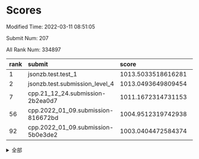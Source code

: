 # Scores

Modified Time: 2022-03-11 08:51:05

Submit Num: 207

All Rank Num: 334897

| rank |               submit               |       score        |       sigma        | pk_num |
| :--- | :--------------------------------- | :----------------- | :----------------- | :----- |
| 1    | jsonzb.test.test_1                 | 1013.5033518616281 | 0.8141538062846897 | 6464   |
| 2    | jsonzb.test.submission_level_4     | 1013.0493649809454 | 0.7951491372223227 | 6472   |
| 7    | cpp.21_12_24.submission-2b2ea0d7   | 1011.1672314731153 | 0.7825058113788993 | 6472   |
| 56   | cpp.2022_01_09.submission-816672bd | 1004.9512319742938 | 0.7283640002602059 | 6473   |
| 92   | cpp.2022_01_09.submission-5b0e3de2 | 1003.0404472584374 | 0.7051110308927913 | 6474   |


<details>
<summary>全部</summary>

| rank |                 submit                 |       score        |       sigma        | pk_num |
| :--- | :------------------------------------- | :----------------- | :----------------- | :----- |
| 1    | jsonzb.test.test_1                     | 1013.5033518616281 | 0.8141538062846897 | 6464   |
| 2    | jsonzb.test.submission_level_4         | 1013.0493649809454 | 0.7951491372223227 | 6472   |
| 3    | gobigger.level_3.submission_level_3_23 | 1011.7255684195724 | 0.7759589612397013 | 6469   |
| 4    | gobigger.level_3.submission_level_3_17 | 1011.5896170296301 | 0.7604396020147456 | 6472   |
| 5    | gobigger.level_3.submission_level_3_30 | 1011.4608315044079 | 0.7446105617521701 | 6475   |
| 6    | gobigger.level_3.submission_level_3_43 | 1011.3831348956963 | 0.7723792239788779 | 6470   |
| 7    | cpp.21_12_24.submission-2b2ea0d7       | 1011.1672314731153 | 0.7825058113788993 | 6472   |
| 8    | gobigger.level_3.submission_level_3_13 | 1011.092609655931  | 0.7911255381655067 | 6479   |
| 9    | gobigger.level_3.submission_level_3_45 | 1011.0558237135799 | 0.7634741710211349 | 6476   |
| 10   | gobigger.level_3.submission_level_3_49 | 1011.0065887726631 | 0.7907654237720078 | 6473   |
| 11   | gobigger.level_3.submission_level_3_14 | 1010.9436092857657 | 0.7587328662409416 | 6476   |
| 12   | gobigger.level_3.submission_level_3_7  | 1010.8389855580994 | 0.7513648826735281 | 6470   |
| 13   | gobigger.level_3.submission_level_3_42 | 1010.7982113678154 | 0.7516090539621433 | 6472   |
| 14   | gobigger.level_3.submission_level_3_36 | 1010.6192922080588 | 0.7698194438989219 | 6470   |
| 15   | gobigger.level_3.submission_level_3_25 | 1010.6000128738206 | 0.7811865434476538 | 6467   |
| 16   | gobigger.level_3.submission_level_3_11 | 1010.578655438085  | 0.7628868916626764 | 6474   |
| 17   | gobigger.level_3.submission_level_3_20 | 1010.5784378588614 | 0.738080868234562  | 6468   |
| 18   | gobigger.level_3.submission_level_3_44 | 1010.554367422321  | 0.7738532690443833 | 6475   |
| 19   | gobigger.level_3.submission_level_3_40 | 1010.532566652659  | 0.7556021616185002 | 6474   |
| 20   | gobigger.level_3.submission_level_3_46 | 1010.4523564650817 | 0.7452898912580223 | 6473   |
| 21   | gobigger.level_3.submission_level_3_5  | 1010.422785208146  | 0.7448431578149504 | 6468   |
| 22   | gobigger.level_3.submission_level_3_28 | 1010.3005926699076 | 0.7416590304203315 | 6474   |
| 23   | gobigger.level_3.submission_level_3_33 | 1010.269142595869  | 0.7715265917200721 | 6470   |
| 24   | gobigger.level_3.submission_level_3_9  | 1010.2258054762162 | 0.7446074197296041 | 6470   |
| 25   | gobigger.level_3.submission_level_3_8  | 1010.2244071031685 | 0.7468224701481759 | 6469   |
| 26   | gobigger.level_3.submission_level_3_29 | 1010.1686851940057 | 0.7524718028990264 | 6471   |
| 27   | gobigger.level_3.submission_level_3_39 | 1010.1008002022942 | 0.7691906990405913 | 6471   |
| 28   | gobigger.level_3.submission_level_3_41 | 1010.0841808890796 | 0.7619324807843078 | 6469   |
| 29   | gobigger.level_3.submission_level_3_16 | 1010.0326326761441 | 0.7523346726464271 | 6475   |
| 30   | gobigger.level_3.submission_level_3_22 | 1009.834138356124  | 0.7375052261708815 | 6469   |
| 31   | gobigger.level_3.submission_level_3_18 | 1009.7550193836057 | 0.7452224234444992 | 6473   |
| 32   | gobigger.level_3.submission_level_3_32 | 1009.719067071882  | 0.7466008730469089 | 6471   |
| 33   | gobigger.level_3.submission_level_3_38 | 1009.7060914792763 | 0.7440545844930223 | 6478   |
| 34   | gobigger.level_3.submission_level_3_6  | 1009.6194330581945 | 0.7602410126899726 | 6473   |
| 35   | gobigger.level_3.submission_level_3_24 | 1009.6003490003334 | 0.7635160617924367 | 6468   |
| 36   | gobigger.level_3.submission_level_3_19 | 1009.5135744711465 | 0.749782653091787  | 6477   |
| 37   | gobigger.level_3.submission_level_3_4  | 1009.5086908293079 | 0.7409264362446452 | 6468   |
| 38   | gobigger.level_3.submission_level_3_0  | 1009.3635732682922 | 0.7572732119053341 | 6474   |
| 39   | gobigger.level_3.submission_level_3_10 | 1009.3495196182204 | 0.7450214635020375 | 6471   |
| 40   | gobigger.level_3.submission_level_3_35 | 1009.2405541530951 | 0.730156338158042  | 6467   |
| 41   | gobigger.level_3.submission_level_3_48 | 1009.1325776786086 | 0.7525322267409122 | 6469   |
| 42   | gobigger.level_3.submission_level_3_34 | 1009.1310828821572 | 0.7391365112662813 | 6473   |
| 43   | gobigger.level_3.submission_level_3_12 | 1009.1300849216545 | 0.7420582356223461 | 6468   |
| 44   | gobigger.level_3.submission_level_3_37 | 1009.1171210583022 | 0.7635473213967665 | 6476   |
| 45   | gobigger.level_3.submission_level_3_2  | 1008.97050554938   | 0.7385896504235302 | 6476   |
| 46   | gobigger.level_3.submission_level_3_21 | 1008.9678433143201 | 0.7516428097597422 | 6471   |
| 47   | gobigger.level_3.submission_level_3_31 | 1008.9137497572324 | 0.7620979816502859 | 6474   |
| 48   | gobigger.level_3.submission_level_3_27 | 1008.9020291319908 | 0.7575218032011752 | 6471   |
| 49   | gobigger.level_3.submission_level_3_26 | 1008.8016541671068 | 0.7448849824845934 | 6469   |
| 50   | gobigger.level_3.submission_level_3_1  | 1008.7930841808748 | 0.7502472081508327 | 6471   |
| 51   | gobigger.level_3.submission_level_3_3  | 1008.7322061939099 | 0.7410766243567557 | 6475   |
| 52   | gobigger.level_3.submission_level_3_47 | 1008.6650012610737 | 0.7369430565741544 | 6472   |
| 53   | gobigger.level_3.submission_level_3_15 | 1008.4832859079271 | 0.7358931398923795 | 6476   |
| 54   | gobigger.level_1.submission_level_1_29 | 1005.2394223029954 | 0.7307829120691368 | 6469   |
| 55   | gobigger.level_1.submission_level_1_26 | 1005.1466956971506 | 0.7185702364995674 | 6468   |
| 56   | cpp.2022_01_09.submission-816672bd     | 1004.9512319742938 | 0.7283640002602059 | 6473   |
| 57   | gobigger.level_1.submission_level_1_21 | 1004.923546182572  | 0.7152274657445633 | 6470   |
| 58   | gobigger.level_1.submission_level_1_30 | 1004.889982743962  | 0.7218091448925422 | 6469   |
| 59   | gobigger.level_1.submission_level_1_34 | 1004.831807294128  | 0.7060121843776278 | 6473   |
| 60   | gobigger.level_1.submission_level_1_7  | 1004.6521682400524 | 0.720436544094782  | 6470   |
| 61   | gobigger.level_1.submission_level_1_2  | 1004.4623842749306 | 0.7200018052003554 | 6468   |
| 62   | gobigger.level_1.submission_level_1_15 | 1004.437934467666  | 0.7336245881982464 | 6471   |
| 63   | gobigger.level_1.submission_level_1_1  | 1004.3134614264779 | 0.7178904104425153 | 6476   |
| 64   | gobigger.level_1.submission_level_1_35 | 1004.2770970301664 | 0.7214201048972068 | 6470   |
| 65   | gobigger.level_1.submission_level_1_45 | 1004.2680100623257 | 0.7196914177456224 | 6468   |
| 66   | gobigger.level_1.submission_level_1_19 | 1004.2217365664169 | 0.7251389097113479 | 6477   |
| 67   | gobigger.level_1.submission_level_1_13 | 1004.0793380404732 | 0.7100792000203907 | 6467   |
| 68   | gobigger.level_1.submission_level_1_49 | 1004.0531173971729 | 0.7079132428953877 | 6475   |
| 69   | gobigger.level_1.submission_level_1_9  | 1004.0137308885982 | 0.7187123442624648 | 6472   |
| 70   | gobigger.level_1.submission_level_1_42 | 1003.9528788486931 | 0.7286493853100703 | 6472   |
| 71   | gobigger.level_1.submission_level_1_18 | 1003.9509036915277 | 0.7111611392407883 | 6474   |
| 72   | gobigger.level_1.submission_level_1_32 | 1003.9399531331957 | 0.7269428715155808 | 6471   |
| 73   | gobigger.level_1.submission_level_1_11 | 1003.914958223722  | 0.7148682257510589 | 6472   |
| 74   | gobigger.level_1.submission_level_1_8  | 1003.896795238231  | 0.7120340318539488 | 6469   |
| 75   | gobigger.level_1.submission_level_1_46 | 1003.89593422299   | 0.724972281572258  | 6472   |
| 76   | gobigger.level_1.submission_level_1_27 | 1003.8830079913912 | 0.7207869752557644 | 6473   |
| 77   | gobigger.level_1.submission_level_1_17 | 1003.7718837703801 | 0.7299983451108789 | 6471   |
| 78   | gobigger.level_1.submission_level_1_33 | 1003.7387274803427 | 0.7143154973652507 | 6467   |
| 79   | gobigger.level_1.submission_level_1_28 | 1003.715805115474  | 0.7255015038902931 | 6471   |
| 80   | gobigger.level_1.submission_level_1_0  | 1003.683834015079  | 0.7096795095630972 | 6467   |
| 81   | gobigger.level_1.submission_level_1_37 | 1003.6484480796759 | 0.7249150771457644 | 6468   |
| 82   | gobigger.level_1.submission_level_1_31 | 1003.6088727292108 | 0.7064782656888903 | 6474   |
| 83   | gobigger.level_1.submission_level_1_3  | 1003.5223626004607 | 0.7248147769810256 | 6468   |
| 84   | gobigger.level_1.submission_level_1_22 | 1003.4252522767014 | 0.731691998368728  | 6466   |
| 85   | gobigger.level_1.submission_level_1_44 | 1003.4082315760264 | 0.7287295372739189 | 6471   |
| 86   | gobigger.level_1.submission_level_1_6  | 1003.2400497989012 | 0.7105412994386173 | 6469   |
| 87   | gobigger.level_1.submission_level_1_25 | 1003.1984936932196 | 0.7148707685278912 | 6473   |
| 88   | gobigger.level_1.submission_level_1_48 | 1003.0938220544851 | 0.7211860870720271 | 6472   |
| 89   | gobigger.level_1.submission_level_1_16 | 1003.0865985272627 | 0.7202867412130007 | 6472   |
| 90   | gobigger.level_1.submission_level_1_41 | 1003.058884314707  | 0.7235496312681409 | 6469   |
| 91   | gobigger.level_1.submission_level_1_4  | 1003.045477410745  | 0.7221495654465333 | 6474   |
| 92   | cpp.2022_01_09.submission-5b0e3de2     | 1003.0404472584374 | 0.7051110308927913 | 6474   |
| 93   | gobigger.level_1.submission_level_1_23 | 1003.0253583625831 | 0.7150426975606414 | 6473   |
| 94   | gobigger.level_1.submission_level_1_14 | 1002.9428405184294 | 0.7113290036369697 | 6472   |
| 95   | gobigger.level_1.submission_level_1_24 | 1002.8591923660863 | 0.7119559661954006 | 6473   |
| 96   | gobigger.level_1.submission_level_1_43 | 1002.8569729449104 | 0.717896708157266  | 6471   |
| 97   | gobigger.level_1.submission_level_1_47 | 1002.8006635581883 | 0.7197784972489811 | 6472   |
| 98   | gobigger.level_1.submission_level_1_10 | 1002.7672605711302 | 0.7063065064828526 | 6464   |
| 99   | gobigger.level_1.submission_level_1_36 | 1002.7112670816525 | 0.7078574297928266 | 6470   |
| 100  | gobigger.level_1.submission_level_1_20 | 1002.3949551090517 | 0.7053442636517284 | 6472   |
| 101  | gobigger.level_1.submission_level_1_5  | 1002.0689549227669 | 0.7169782534161802 | 6473   |
| 102  | gobigger.level_1.submission_level_1_12 | 1001.8153313782741 | 0.7068374811783662 | 6476   |
| 103  | gobigger.level_1.submission_level_1_40 | 1001.7410080060695 | 0.7100309874557234 | 6469   |
| 104  | gobigger.level_1.submission_level_1_38 | 1001.6914369508069 | 0.7200103342370933 | 6471   |
| 105  | gobigger.level_1.submission_level_1_39 | 1001.5998803594836 | 0.7146329909106386 | 6478   |
| 106  | gobigger.random.submission_random_29   | 997.1282009817902  | 0.7014976934526939 | 6474   |
| 107  | gobigger.random.submission_random_2    | 996.9727864540865  | 0.7126977080254127 | 6473   |
| 108  | gobigger.random.submission_random_34   | 996.731799944963   | 0.7039513109877387 | 6471   |
| 109  | gobigger.random.submission_random_30   | 996.6956389133946  | 0.714529638688675  | 6469   |
| 110  | gobigger.random.submission_random_45   | 996.6560217180813  | 0.7125974968376291 | 6469   |
| 111  | gobigger.random.submission_random_17   | 996.5327821407969  | 0.7101482038139305 | 6468   |
| 112  | gobigger.random.submission_random_13   | 996.5160123556219  | 0.7014039716517595 | 6469   |
| 113  | gobigger.random.submission_random_26   | 996.4478221510877  | 0.7177138129864767 | 6474   |
| 114  | gobigger.random.submission_random_19   | 996.4433799157197  | 0.7174725678473043 | 6474   |
| 115  | gobigger.random.submission_random_28   | 996.4267641614128  | 0.7180076071974315 | 6475   |
| 116  | gobigger.random.submission_random_11   | 996.4100546144987  | 0.7098834800972529 | 6475   |
| 117  | gobigger.random.submission_random_0    | 996.3286855238189  | 0.7122885517252734 | 6471   |
| 118  | gobigger.random.submission_random_35   | 996.3246771078485  | 0.7194124008817935 | 6471   |
| 119  | gobigger.random.submission_random_33   | 996.3078332346632  | 0.7343329513947899 | 6476   |
| 120  | gobigger.random.submission_random_47   | 996.2968805719482  | 0.7144049808826943 | 6472   |
| 121  | gobigger.random.submission_random_14   | 996.2844097773913  | 0.7219851656804952 | 6478   |
| 122  | gobigger.random.submission_random_43   | 996.1960357553072  | 0.7261139299856284 | 6471   |
| 123  | gobigger.random.submission_random_40   | 996.1805071863544  | 0.7190951187804471 | 6471   |
| 124  | gobigger.random.submission_random_23   | 996.1536421393274  | 0.7118214473199928 | 6476   |
| 125  | gobigger.random.submission_random_49   | 996.1434494117317  | 0.7126401708218785 | 6466   |
| 126  | gobigger.random.submission_random_5    | 996.1271346699053  | 0.7108984180550181 | 6468   |
| 127  | gobigger.random.submission_random_42   | 996.0938947725125  | 0.716135478547682  | 6470   |
| 128  | gobigger.random.submission_random_16   | 995.9945509638267  | 0.7224164550595463 | 6472   |
| 129  | gobigger.random.submission_random_41   | 995.9440094548473  | 0.7278792391558818 | 6471   |
| 130  | gobigger.random.submission_random_12   | 995.9348422215809  | 0.7129184898883262 | 6470   |
| 131  | gobigger.random.submission_random_31   | 995.9240651170859  | 0.7121831724235471 | 6472   |
| 132  | gobigger.random.submission_random_8    | 995.904501758554   | 0.6945954542592438 | 6475   |
| 133  | gobigger.random.submission_random_21   | 995.8298316255084  | 0.7164948046496088 | 6472   |
| 134  | gobigger.random.submission_random_9    | 995.8150131278466  | 0.7146364130132068 | 6471   |
| 135  | gobigger.random.submission_random_22   | 995.8072388587292  | 0.711600471493331  | 6468   |
| 136  | gobigger.random.submission_random_25   | 995.8040758084376  | 0.7208618153072103 | 6473   |
| 137  | gobigger.random.submission_random_38   | 995.795430057607   | 0.7195516467563297 | 6472   |
| 138  | gobigger.random.submission_random_6    | 995.6918092409476  | 0.7274705375320865 | 6475   |
| 139  | gobigger.random.submission_random_3    | 995.6857925012441  | 0.7109168650631082 | 6469   |
| 140  | gobigger.random.submission_random_15   | 995.6769921420394  | 0.7105580439314508 | 6471   |
| 141  | gobigger.random.submission_random_20   | 995.6477759826276  | 0.7154177550406442 | 6474   |
| 142  | gobigger.random.submission_random_48   | 995.5884400555036  | 0.707538023748727  | 6472   |
| 143  | gobigger.random.submission_random_27   | 995.4940588645484  | 0.7155437736550045 | 6467   |
| 144  | gobigger.random.submission_random_24   | 995.351781212201   | 0.7141126204902818 | 6473   |
| 145  | gobigger.random.submission_random_4    | 995.2782351290721  | 0.7110063761455717 | 6474   |
| 146  | gobigger.random.submission_random_7    | 995.2359240803132  | 0.7221506710385655 | 6471   |
| 147  | gobigger.random.submission_random_37   | 995.2136129586265  | 0.7131565467761182 | 6466   |
| 148  | gobigger.random.submission_random_32   | 995.1929095607495  | 0.7098465653041758 | 6470   |
| 149  | gobigger.random.submission_random_36   | 995.1291897837729  | 0.71628155902715   | 6470   |
| 150  | gobigger.random.submission_random_10   | 995.07803685965    | 0.71566143368196   | 6472   |
| 151  | gobigger.random.submission_random_46   | 994.9818508553761  | 0.7039451100817986 | 6470   |
| 152  | gobigger.random.submission_random_39   | 994.9642477770744  | 0.722371059359806  | 6474   |
| 153  | gobigger.random.submission_random_44   | 994.9486739434507  | 0.713077615580297  | 6472   |
| 154  | gobigger.random.submission_random_18   | 994.889584366748   | 0.708625327043326  | 6468   |
| 155  | gobigger.random.submission_random_1    | 994.4093847649457  | 0.7332859916832045 | 6473   |
| 156  | gobigger.level_2.submission_level_2_48 | 994.0191051075694  | 0.7338783842545331 | 6474   |
| 157  | gobigger.level_2.submission_level_2_20 | 993.8745332746398  | 0.7292439465402647 | 6470   |
| 158  | gobigger.level_2.submission_level_2_38 | 993.2823773411782  | 0.7448249606217587 | 6469   |
| 159  | gobigger.level_2.submission_level_2_10 | 993.2491165210546  | 0.7565013565810075 | 6473   |
| 160  | gobigger.level_2.submission_level_2_17 | 993.2332740930925  | 0.7506122537220193 | 6477   |
| 161  | gobigger.level_2.submission_level_2_25 | 993.1357151430575  | 0.7554096264178003 | 6472   |
| 162  | gobigger.level_2.submission_level_2_21 | 993.1155654956806  | 0.7457128040844061 | 6467   |
| 163  | gobigger.level_2.submission_level_2_19 | 993.1128511962227  | 0.750410324275642  | 6467   |
| 164  | gobigger.level_2.submission_level_2_34 | 992.962275605724   | 0.7466318857684477 | 6472   |
| 165  | gobigger.level_2.submission_level_2_8  | 992.8266983151171  | 0.7446960643821969 | 6473   |
| 166  | gobigger.level_2.submission_level_2_18 | 992.8240250723449  | 0.7186683918042894 | 6471   |
| 167  | gobigger.level_2.submission_level_2_33 | 992.7630811380436  | 0.7330116121131931 | 6474   |
| 168  | gobigger.level_2.submission_level_2_31 | 992.7144311787633  | 0.7458524765042326 | 6471   |
| 169  | gobigger.level_2.submission_level_2_29 | 992.6903198582803  | 0.7451090436848484 | 6471   |
| 170  | gobigger.level_2.submission_level_2_9  | 992.6791914558119  | 0.7326265787002615 | 6471   |
| 171  | gobigger.level_2.submission_level_2_47 | 992.4828561084333  | 0.7415245485622514 | 6474   |
| 172  | gobigger.level_2.submission_level_2_43 | 992.478031362125   | 0.7573521112309326 | 6465   |
| 173  | gobigger.level_2.submission_level_2_36 | 992.4771347233798  | 0.7557229454216928 | 6470   |
| 174  | gobigger.level_2.submission_level_2_27 | 992.4165680839021  | 0.749259859322132  | 6472   |
| 175  | gobigger.level_2.submission_level_2_30 | 992.3813613343018  | 0.754543127777109  | 6469   |
| 176  | gobigger.level_2.submission_level_2_49 | 992.3796450125308  | 0.7514062303732916 | 6473   |
| 177  | gobigger.level_2.submission_level_2_5  | 992.1120282703216  | 0.7455511404061912 | 6468   |
| 178  | gobigger.level_2.submission_level_2_4  | 992.1098413463988  | 0.7488217027112427 | 6476   |
| 179  | gobigger.level_2.submission_level_2_3  | 991.9423319468283  | 0.7514682179621802 | 6469   |
| 180  | gobigger.level_2.submission_level_2_23 | 991.9389344528737  | 0.7636930512026567 | 6470   |
| 181  | gobigger.level_2.submission_level_2_41 | 991.9308515047383  | 0.7339877467679778 | 6474   |
| 182  | gobigger.level_2.submission_level_2_12 | 991.9036318367877  | 0.7347712878657355 | 6475   |
| 183  | gobigger.level_2.submission_level_2_16 | 991.8641078370899  | 0.7614075429075822 | 6470   |
| 184  | gobigger.level_2.submission_level_2_35 | 991.8109368465337  | 0.7490880220189636 | 6469   |
| 185  | gobigger.level_2.submission_level_2_6  | 991.7595590910123  | 0.7457576169231735 | 6471   |
| 186  | gobigger.level_2.submission_level_2_2  | 991.754069134585   | 0.7436388756888895 | 6474   |
| 187  | gobigger.level_2.submission_level_2_1  | 991.7303745399452  | 0.7415888526008281 | 6464   |
| 188  | gobigger.level_2.submission_level_2_11 | 991.6594673569224  | 0.7412387112488606 | 6470   |
| 189  | gobigger.level_2.submission_level_2_37 | 991.6247685330038  | 0.7701079701183404 | 6474   |
| 190  | gobigger.level_2.submission_level_2_45 | 991.6216474379512  | 0.7462062364017981 | 6474   |
| 191  | gobigger.level_2.submission_level_2_39 | 991.5651298517053  | 0.73823901366944   | 6472   |
| 192  | gobigger.level_2.submission_level_2_24 | 991.4760310830377  | 0.739030233573551  | 6474   |
| 193  | gobigger.level_2.submission_level_2_46 | 991.3210235491161  | 0.7319177536105993 | 6471   |
| 194  | gobigger.level_2.submission_level_2_40 | 991.2171880878287  | 0.7547143033122372 | 6466   |
| 195  | gobigger.level_2.submission_level_2_15 | 991.124258166816   | 0.7662903308900458 | 6471   |
| 196  | gobigger.level_2.submission_level_2_42 | 991.0479813013759  | 0.7488801306773057 | 6471   |
| 197  | gobigger.level_2.submission_level_2_7  | 990.9881972726542  | 0.7525000937578221 | 6469   |
| 198  | gobigger.level_2.submission_level_2_22 | 990.9504203482136  | 0.7642041697472012 | 6478   |
| 199  | gobigger.level_2.submission_level_2_28 | 990.8303643853234  | 0.7439078575824154 | 6469   |
| 200  | gobigger.level_2.submission_level_2_26 | 990.6667376776774  | 0.758802447157009  | 6471   |
| 201  | gobigger.level_2.submission_level_2_14 | 990.3393209266978  | 0.7526248715946584 | 6472   |
| 202  | gobigger.level_2.submission_level_2_0  | 990.2594804219495  | 0.776990706053024  | 6470   |
| 203  | gobigger.level_2.submission_level_2_13 | 990.1292498161373  | 0.7484917112689633 | 6477   |
| 204  | gobigger.level_2.submission_level_2_32 | 990.0315717723776  | 0.766105412643032  | 6469   |
| 205  | gobigger.level_2.submission_level_2_44 | 989.920784349944   | 0.7571956908100062 | 6472   |
| 206  | gobigger.none.submission_none_1        | 978.8896567138572  | 1.2862868110118668 | 6470   |
| 207  | gobigger.none.submission_none_0        | 976.6093942315267  | 1.3640631784490858 | 6471   |

</details>